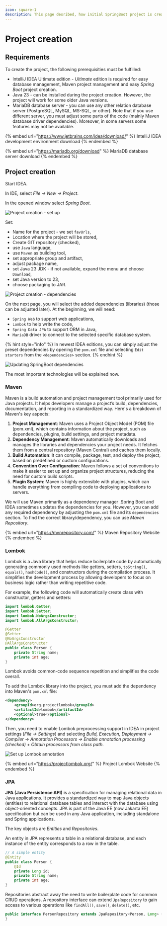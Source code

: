 ```yaml
---
icon: square-1
description: This page desribed, how initial SpringBoot project is created and configured.
---
```


# Project creation

## **Requirements**

To create the project, the following prerequisities must be fulfilled:

* IntelliJ IDEA Ultimate edition - _Ultimate_ edition is required for easy database management, Maven project management and easy _Spring Boot_ project creation.
* Java 23 - can be installed during the project creation. However, the project will work for some older Java versions.
* MariaDB database server - you can use any other relation database server (PostgreSQL, MySQL, MS-SQL, or other). Note that if you use different server, you must adjust some parts of the code (mainly Maven database driver dependencies). Moreover, in some servers some features may not be available.

{% embed url="https://www.jetbrains.com/idea/download/" %}
IntelliJ IDEA development environment download
{% endembed %}

{% embed url="https://mariadb.org/download" %}
MariaDB database server download
{% endembed %}

## Project creation

Start IDEA.

In IDE, select _File -> New -> Project_.

In the opened window select _Spring Boot_.

![Project creation - set up](../be-springboot/imgs/project.png)

Set:

* Name for the project - we set `favUrls`,
* Location where the project will be stored,
* Create GIT repository (checked),
* use `Java` language,
* use `Maven` as building tool,
* set appropriate group and artifact,
* adjust package name,
* set Java 23 JDK - if not available, expand the menu and choose `Download`,
* set Java version to 23,
* choose packaging to JAR.

![Project creation - dependencies](../be-springboot/imgs/dependencies.png)

On the next page, you will select the added dependencies (libraries) (those can be adjusted later). At the beginning, we will need:

* `Spring Web` to support web applications,
* `Lombok` to help write the code,
* `Spring Data JPA` to support ORM in Java,
* `MariaDB` driver to connect to the selected specific database system.

{% hint style="info" %}
In newest IDEA editions, you can simply adjust the preset dependencies by opening the `pom.xml` file and selecting `Edit starters` from the `<dependencies>` section.
{% endhint %}

![Updating SpringBoot dependencies](../be-springboot/imgs/add-starters.png)

The most important technologies will be explained now.

### Maven

Maven is a build automation and project management tool primarily used for Java projects. It helps developers manage a project’s build, dependencies, documentation, and reporting in a standardized way. Here's a breakdown of Maven's key aspects:

1. **Project Management**: Maven uses a Project Object Model (POM) file (pom.xml), which contains information about the project, such as dependencies, plugins, build settings, and project metadata.
2. **Dependency Management**: Maven automatically downloads and manages the libraries and dependencies your project needs. It fetches them from a central repository (Maven Central) and caches them locally.
3. **Build Automation**: It can compile, package, test, and deploy the project, based on predefined or custom configurations.
4. **Convention Over Configuration**: Maven follows a set of conventions to make it easier to set up and organize project structures, reducing the need for custom build scripts.
5. **Plugin System**: Maven is highly extensible with plugins, which can handle everything from compiling code to deploying applications to servers.

We will use Maven primarily as a dependency manager .Spring Boot and IDEA sometimes updates the dependencies for you. However, you can add any required dependency by adjusting the `pom.xml` file and its `dependencies` section. To find the correct library/dependency, you can use _Maven Repository_.

{% embed url="https://mvnrepository.com/" %}
Maven Repository Website
{% endembed %}

### Lombok

Lombok is a Java library that helps reduce boilerplate code by automatically generating commonly used methods like getters, setters, `toString()`, `equals()`, `hashCode()`, and constructors during the compilation process. It simplifies the development process by allowing developers to focus on business logic rather than writing repetitive code.

For example, the following code will automatically create class with constructor, getters and setters:

```java
import lombok.Getter;
import lombok.Setter;
import lombok.NoArgsConstructor;
import lombok.AllArgsConstructor;

@Getter
@Setter
@NoArgsConstructor
@AllArgsConstructor
public class Person {
    private String name;
    private int age;
}

```

Lombok avoids common-code sequence repetition and simplifies the code overall.

To add the Lombok library into the project, you must add the dependency into Maven's `pom.xml` file:

```xml
<dependency>
    <groupId>org.projectlombok</groupId>
    <artifactId>lombok</artifactId>
    <optional>true</optional>
</dependency>
```

Then, you need to enable Lombok preprocessing support in IDEA in project settings (_File -> Settings_) and selecting _Build, Execution, Deployment -> Compiler -> Annotation Processors -> Enable annotation processing (checked) + Obtain processors from class path_.

![Set up Lombok annotation](../be-springboot/imgs/lombok.png)

{% embed url="https://projectlombok.org/" %}
Project Lombok Website
{% endembed %}

### JPA

**JPA (Java Persistence API)** is a specification for managing relational data in Java applications. It provides a standardized way to map Java objects (entities) to relational database tables and interact with the database using object-oriented concepts. JPA is part of the Java EE (now Jakarta EE) specification but can be used in any Java application, including standalone and Spring applications.

The key objects are _Entities_ and _Repositories_.

An entity in JPA represents a table in a relational database, and each instance of the entity corresponds to a row in the table.

```java
// A simple entity
@Entity
public class Person {
    @Id
    private Long id;
    private String name;
    private int age;
}
```

Repositories abstract away the need to write boilerplate code for common CRUD operations. A repository interface can extend `JpaRepository` to gain access to various operations like `findAll()`, `save()`, `delete()`, etc.

```java
public interface PersonRepository extends JpaRepository<Person, Long> {
}
```
